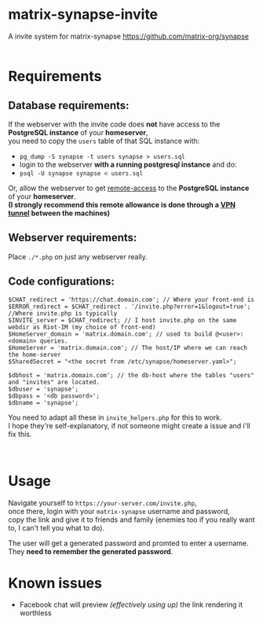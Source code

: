 # matrix-synapse-invite
A invite system for matrix-synapse https://github.com/matrix-org/synapse
<br>
<br>
# Requirements
## Database requirements:

If the webserver with the invite code does **not** have access to the **PostgreSQL instance** of your **homeserver**,<br>
you need to copy the `users` table of that SQL instance with:
 * `pg_dump -S synapse -t users synapse > users.sql`
 * login to the webserver **with a running postgresql instance** and do:
 * `psql -U synapse synapse < users.sql`

Or, allow the webserver to get [remote-access](https://wiki.archlinux.org/index.php/PostgreSQL#Configure_PostgreSQL_to_be_accessible_from_remote_hosts) to the **PostgreSQL instance** of your **homeserver**.<br>
**(I strongly recommend this remote allowance is done through a [VPN tunnel](https://www.stunnel.org/index.html) between the machines)** 

## Webserver requirements:
Place `./*.php` on just any webserver really.<br>

## Code configurations:

    $CHAT_redirect = 'https://chat.domain.com'; // Where your front-end is
    $ERROR_redirect = $CHAT_redirect . '/invite.php?error=1&logout=true'; //Where invite.php is typically
    $INVITE_server = $CHAT_redirect; // I host invite.php on the same webdir as Riot-IM (my choice of front-end)
    $HomeServer_domain = 'matrix.domain.com'; // used to build @<user>:<domain> queries.
    $HomeServer = 'matrix.domain.com'; // The host/IP where we can reach the home-server
    $SharedSecret = "<the secret from /etc/synapse/homeserver.yaml>";
    
    $dbhost = 'matrix.domain.com'; // the db-host where the tables "users" and "invites" are located.
    $dbuser = 'synapse';
    $dbpass = '<db password>';
    $dbname = 'synapse';
    
You need to adapt all these in `invite_helpers.php` for this to work.<br>
I hope they're self-explanatory, if not someone might create a issue and i'll fix this.

<br>

# Usage
Navigate yourself to `https://your-server.com/invite.php`,<br>
once there, login with your `matrix-synapse` username and password,<br>
copy the link and give it to friends and family (enemies too if you really want to, I can't tell you what to do).

The user will get a generated password and promted to enter a username.<br>
They **need to remember the generated password**.<br>

# Known issues
* Facebook chat will preview *(effectively using up)* the link rendering it worthless
